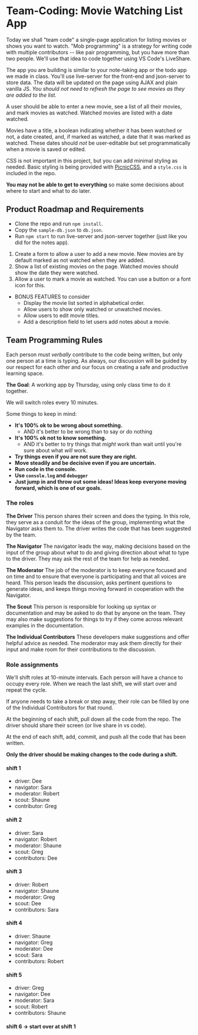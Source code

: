 # Team-Coding: Movie Watching List App

Today we shall "team code" a single-page application for listing movies or shows you want to watch. "Mob programming" is a strategy for writing code with multiple contributors -- like pair programming, but you have more than two people. We'll use that idea to code together using VS Code's LiveShare.

The app you are building is similar to your note-taking app or the todo app we made in class. You'll use live-server for the front-end and json-server to store data. The data will be updated on the page using AJAX and plain vanilla JS. _You should not need to refresh the page to see movies as they are added to the list._

A user should be able to enter a new movie, see a list of all their movies, and mark movies as watched. Watched movies are listed with a date watched.

Movies have a title, a boolean indicating whether it has been watched or not, a date created, and, if marked as watched, a date that it was marked as watched. These dates should _not_ be user-editable but set programmatically when a movie is saved or edited.

CSS is not important in this project, but you can add minimal styling as needed. Basic styling is being provided with [PicnicCSS](https://picnicss.com/), and a `style.css` is included in the repo.

**You may not be able to get to everything** so make some decisions about where to start and what to do later.

## Product Roadmap and Requirements

- Clone the repo and run `npm install`.
- Copy the `sample-db.json` to `db.json`.
- Run `npm start` to run live-server and json-server together (just like you did for the notes app).

1. Create a form to allow a user to add a new movie. New movies are by default marked as not watched when they are added.
2. Show a list of existing movies on the page. Watched movies should show the date they were watched.
3. Allow a user to mark a movie as watched. You can use a button or a font icon for this.

- BONUS FEATURES to consider
  - Display the movie list sorted in alphabetical order.
  - Allow users to show only watched or unwatched movies.
  - Allow users to edit movie titles.
  - Add a description field to let users add notes about a movie.

## Team Programming Rules

Each person must _verbally_ contribute to the code being written, but only one person at a time is typing. As always, our discussion will be guided by our respect for each other and our focus on creating a safe and productive learning space.

**The Goal**: A working app by Thursday, using only class time to do it together.

We will switch roles every 10 minutes.

Some things to keep in mind:

- **It's 100% ok to be wrong about something.**
  - AND it's better to be wrong than to say or do nothing
- **It's 100% ok not to know something.**
  - AND it's better to try things that _might_ work than wait until you're sure about what _will_ work.
- **Try things even if you are not sure they are right.**
- **Move steadily and be decisive even if you are uncertain.**
- **Run code in the console.**
- **Use `console.log` and `debugger`**
- **Just jump in and throw out some ideas! Ideas keep everyone moving forward, which is one of our goals.**

### The roles

**The Driver** This person shares their screen and does the typing. In this role, they serve as a conduit for the ideas of the group, implementing what the Navigator asks them to. The driver writes the code that has been suggested by the team.

**The Navigator** The navigator leads the way, making decisions based on the input of the group about what to do and giving direction about what to type to the driver. They may ask the rest of the team for help as needed.

**The Moderator** The job of the moderator is to keep everyone focused and on time and to ensure that everyone is participating and that all voices are heard. This person leads the discussion, asks pertinent questions to generate ideas, and keeps things moving forward in cooperation with the Navigator.

**The Scout** This person is responsible for looking up syntax or documentation and may be asked to do that by anyone on the team. They may also make suggestions for things to try if they come across relevant examples in the documentation.

**The Individual Contributors** These developers make suggestions and offer helpful advice as needed. The moderator may ask them directly for their input and make room for their contributions to the discussion.

### Role assignments

We'll shift roles at 10-minute intervals. Each person will have a chance to occupy every role. When we reach the last shift, we will start over and repeat the cycle.

If anyone needs to take a break or step away, their role can be filled by one of the Individual Contributors for that round.

At the beginning of each shift, pull down all the code from the repo. The driver should share their screen (or live share in vs code).

At the end of each shift, add, commit, and push all the code that has been written.

**Only the driver should be making changes to the code during a shift.**

#### shift 1

- driver: Dee
- navigator: Sara
- moderator: Robert
- scout: Shaune
- contributor: Greg

#### shift 2

- driver: Sara
- navigator: Robert
- moderator: Shaune
- scout: Greg
- contributors: Dee

#### shift 3

- driver: Robert
- navigator: Shaune
- moderator: Greg
- scout: Dee
- contributors: Sara

#### shift 4

- driver: Shaune
- navigator: Greg
- moderator: Dee
- scout: Sara
- contributors: Robert

#### shift 5

- driver: Greg
- navigator: Dee
- moderator: Sara
- scout: Robert
- contributors: Shaune

#### shift 6 -> start over at shift 1
